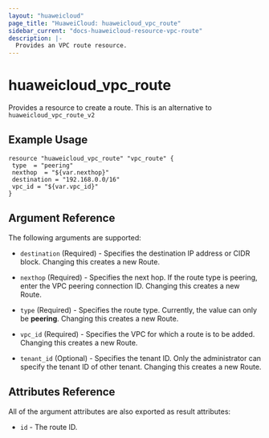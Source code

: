 ```yaml
---
layout: "huaweicloud"
page_title: "HuaweiCloud: huaweicloud_vpc_route"
sidebar_current: "docs-huaweicloud-resource-vpc-route"
description: |-
  Provides an VPC route resource.
---
```


# huaweicloud\_vpc\_route

Provides a resource to create a route.
This is an alternative to `huaweicloud_vpc_route_v2`

## Example Usage

 ```hcl
resource "huaweicloud_vpc_route" "vpc_route" {
  type  = "peering"
  nexthop  = "${var.nexthop}"
  destination = "192.168.0.0/16"
  vpc_id = "${var.vpc_id}"
 }
```

## Argument Reference

The following arguments are supported:

* `destination` (Required) - Specifies the destination IP address or CIDR block. Changing this creates a new Route.

* `nexthop` (Required) - Specifies the next hop. If the route type is peering, enter the VPC peering connection ID. Changing this creates a new Route.

* `type` (Required) - Specifies the route type. Currently, the value can only be **peering**. Changing this creates a new Route.

* `vpc_id` (Required) - Specifies the VPC for which a route is to be added. Changing this creates a new Route.

* `tenant_id` (Optional) - Specifies the tenant ID. Only the administrator can specify the tenant ID of other tenant. Changing this creates a new Route.

## Attributes Reference

All of the argument attributes are also exported as
result attributes:

* `id` - The route ID.
